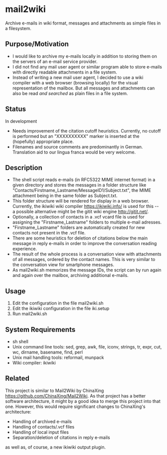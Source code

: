 # mail2wiki
Archive e-mails in wiki format, messages and attachments as simple files in a filesystem.

## Purpose/Motivation
* I would like to archive my e-mails locally in addition to storing them on the servers of an e-mail service provider.
* I did not find any mail user agent or similar program able to store e-mails with directly readable attachments in a file system.
* Instead of writing a new mail user agent, I decided to use a wiki compiler with a web browser (browsing locally) for the visual representation of the mailbox. But all messages and attachments can also be read *and searched* as plain files in a file system.

## Status
In development
* Needs improvement of the citation cutoff heuristics. Currently, no cutoff is performed but an "XXXXXXXXXX" marker is inserted at the (hopefully) appropriate place.
* Filenames and source comments are predominantly in German. Translation aid to our lingua franca would be very welcome.

## Description
* The shell script reads e-mails (in RFC5322 MIME internet format) in a given directory and stores the messages in a folder structure like "Contacts/Firstname_Lastname/MessageID1/Subject.txt", the MIME attachment being in the same folder as Subject.txt.
* This folder structure will be rendered for display in a web browser. Currently, the ikiwiki wiki compiler <https://ikiwiki.info/> is used for this -- a possible alternative might be the gitit wiki engine <http://gitit.net/>.
* Optionally, a collection of contacts in a .vcf vcard file is used for assigning the "Firstname_Lastname" folders to multiple e-mail adresses.
* "Firstname_Lastname" folders are automatically created for new contacts not present in the .vcf file.
* There are some heuristics for deletion of citations below the main message in reply e-mails in order to improve the conversation reading experience.
* The result of the whole process is a conversation view with attachments of all messages, ordered by the contact names. This is very similar to the conversation view for smartphone messages.
* As mail2wiki.sh memorizes the message IDs, the script can by run again and again over the mailbox, archiving additional e-mails.

## Usage
1. Edit the configuration in the file mail2wiki.sh
1. Edit the ikiwiki configuration in the file iki.setup
2. Run mail2wiki.sh

## System Requirements
* sh shell
* Unix command line tools: sed, grep, awk, file, iconv, strings, tr, expr, cut, wc, dirname, basename, find, perl
* Unix mail handling tools: reformail, munpack
* Wiki compiler: ikiwiki

## Related
This project is similar to Mail2Wiki by ChinaXing <https://github.com/ChinaXing/Mail2Wiki>. As that project has a better software architecture, it might by a good idea to merge this project into that one. However, this would require significant changes to ChinaXing's architecture:
* Handling of archived e-mails
* Handling of contacts/.vcf files
* Handling of local input files
* Separation/deletion of citations in reply e-mails

as well as, of course, a new ikiwiki output plugin.